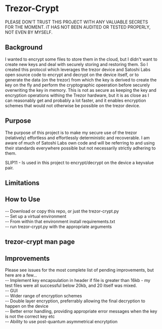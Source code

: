 # Trezor-Crypt  
  
PLEASE DON'T TRUST THIS PROJECT WITH ANY VALUABLE SECRETS FOR THE MOMENT. iT HAS NOT BEEN AUDITED OR TESTED PROPERLY, NOT EVEN BY MYSELF.

## Background  
  
I wanted to encrypt some files to store them in the cloud, but I didn't want to create new keys and deal with securely storing and restoring them. So I created this protocol which leverages the trezor device and Satoshi Labs open source code to encrypt and decrypt on the device itself, or to generate the data (on the trezor) from which the key is derived to create the key on the fly and perform the cryptographic opeeration before securely overwriting the key in memory. This is not as secure as keeping the key and encryption operations withing the Trezor hardware, but it is as close as I can reasonably get and probably a lot faster, and it enables encryption schemes that would not otherwise be possible on the trezor device.
  
## Purpose  

The purpose of this project is to make my secure use of the trezor (relatively) effortless and effortlessly deterministic and recoverable. I am aware of much of Satoshi Labs own code and will be referring to and using their standards everywhere possible but not necessarily strictly adhering to them. 

SLIP11 - Is used in this project to encrypt/decrypt on the device a keyvalue pair.
  
## Limitations  
  

## How to Use  
  
-- Download or copy this repo, or just the trezor-crypt.py  
-- Set up a virtual environment  
-- From within that environment install requirements.txt  
-- run trezor-crypt.py with the appropriate arguments  
  
## trezor-crypt man page  
  

## Improvements  
  
Please see issues for the most complete list of pending improvements, but here are a few...  
-- Implement key encapsulation in header if file is greater than 16kb - my test files were all successful below 20kb, and 20 itself was mixed.  
-- GUI  
-- Wider range of encryption schemes  
-- Double layer encryption, preferrably allowing the final decryption to happen on the device  
-- Better error handling, providing appropriate error messages when the key is not the correct key etc  
-- Ability to use post-quantum asymmetrical encrytption  
